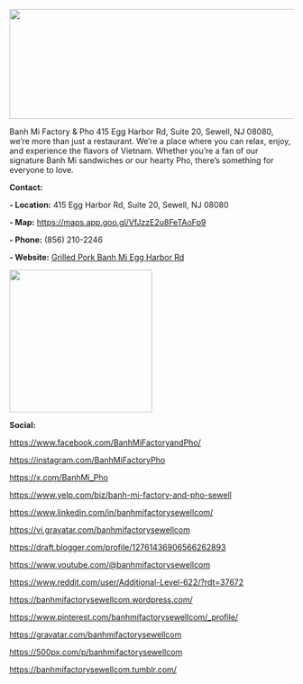 <p dir="ltr"><img src="https://scontent.fhan7-1.fna.fbcdn.net/v/t39.30808-6/451844838_122127765812297406_1831257762425927974_n.png?stp=dst-png_s960x960&amp;_nc_cat=103&amp;ccb=1-7&amp;_nc_sid=cc71e4&amp;_nc_ohc=G6x76mDdgYAQ7kNvgGsH5XY&amp;_nc_ht=scontent.fhan7-1.fna&amp;oh=00_AYDuMc5nvXJaPZKZ_rvfImeEj6f0GY-o1QYQWwc4OWUnTA&amp;oe=66F0A829" alt="" width="513" height="195" /></p>
<p dir="ltr">Banh Mi Factory &amp; Pho 415 Egg Harbor Rd, Suite 20, Sewell, NJ 08080, we&rsquo;re more than just a restaurant. We&rsquo;re a place where you can relax, enjoy, and experience the flavors of Vietnam. Whether you&rsquo;re a fan of our signature Banh Mi sandwiches or our hearty Pho, there&rsquo;s something for everyone to love.</p>
<p dir="ltr"><strong>Contact:&nbsp;</strong></p>
<p dir="ltr"><strong>- Location:</strong> 415 Egg Harbor Rd, Suite 20, Sewell, NJ 08080</p>
<p dir="ltr"><strong>- Map:</strong> <a href="https://maps.app.goo.gl/VfJzzE2u8FeTAoFp9">https://maps.app.goo.gl/VfJzzE2u8FeTAoFp9</a></p>
<p dir="ltr"><strong>- Phone:</strong> (856) 210-2246</p>
<p dir="ltr"><strong>- Website:</strong> <a href="https://banhmifactorysewell.com">Grilled Pork Banh Mi Egg Harbor Rd</a></p>
<p dir="ltr"><img src="https://scontent.fhan7-1.fna.fbcdn.net/v/t39.30808-6/440746785_122102773352297406_2346050514857922423_n.jpg?_nc_cat=109&amp;ccb=1-7&amp;_nc_sid=6ee11a&amp;_nc_ohc=K3U3n8rUk6MQ7kNvgFr75n1&amp;_nc_ht=scontent.fhan7-1.fna&amp;_nc_gid=AWBojNPXs0Ud1-RjTybIfev&amp;oh=00_AYBPcCd1kXto66EWVDAIwmQ76THywgrHO6X5EzXMVnIx-A&amp;oe=66F0942B" alt="" width="253" height="253" /></p>
<p dir="ltr"><strong>Social:</strong></p>
<p dir="ltr"><a href="https://www.facebook.com/BanhMiFactoryandPho/">https://www.facebook.com/BanhMiFactoryandPho/</a></p>
<p dir="ltr"><a href="https://instagram.com/BanhMiFactoryPho">https://instagram.com/BanhMiFactoryPho</a></p>
<p dir="ltr"><a href="https://x.com/BanhMi_Pho">https://x.com/BanhMi_Pho</a></p>
<p dir="ltr"><a href="https://www.yelp.com/biz/banh-mi-factory-and-pho-sewell">https://www.yelp.com/biz/banh-mi-factory-and-pho-sewell</a></p>
<p dir="ltr"><a href="https://www.linkedin.com/in/banhmifactorysewellcom/">https://www.linkedin.com/in/banhmifactorysewellcom/</a></p>
<p dir="ltr"><a href="https://vi.gravatar.com/banhmifactorysewellcom">https://vi.gravatar.com/banhmifactorysewellcom</a></p>
<p dir="ltr"><a href="https://draft.blogger.com/profile/12761436906566262893">https://draft.blogger.com/profile/12761436906566262893</a></p>
<p dir="ltr"><a href="https://www.youtube.com/@banhmifactorysewellcom">https://www.youtube.com/@banhmifactorysewellcom</a></p>
<p dir="ltr"><a href="https://www.reddit.com/user/Additional-Level-622/?rdt=37672">https://www.reddit.com/user/Additional-Level-622/?rdt=37672</a></p>
<p dir="ltr"><a href="https://banhmifactorysewellcom.wordpress.com/">https://banhmifactorysewellcom.wordpress.com/</a></p>
<p dir="ltr"><a href="https://www.pinterest.com/banhmifactorysewellcom/_profile/">https://www.pinterest.com/banhmifactorysewellcom/_profile/</a></p>
<p dir="ltr"><a href="https://gravatar.com/banhmifactorysewellcom">https://gravatar.com/banhmifactorysewellcom</a></p>
<p dir="ltr"><a href="https://500px.com/p/banhmifactorysewellcom">https://500px.com/p/banhmifactorysewellcom</a></p>
<p dir="ltr"><a href="https://banhmifactorysewellcom.tumblr.com/">https://banhmifactorysewellcom.tumblr.com/</a></p>
<p>&nbsp;</p>